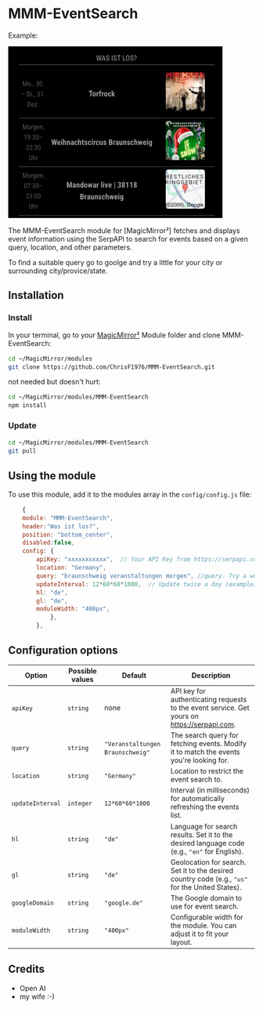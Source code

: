 # MMM-EventSearch

Example:

![Example of MMM-EventSearch](./MMM-EventSearch.png)

The MMM-EventSearch module for [MagicMirror²] fetches and displays event information using the SerpAPI to search for events based on a given query, location, and other parameters.

To find a suitable query go to goolge and try a little for your city or surrounding city/provice/state.


## Installation

### Install

In your terminal, go to your [MagicMirror²][mm] Module folder and clone MMM-EventSearch:

```bash
cd ~/MagicMirror/modules
git clone https://github.com/ChrisF1976/MMM-EventSearch.git
```

not needed but doesn't hurt: 
```bash
cd ~/MagicMirror/modules/MMM-EventSearch
npm install
```

### Update

```bash
cd ~/MagicMirror/modules/MMM-EventSearch
git pull
```

## Using the module

To use this module, add it to the modules array in the `config/config.js` file:

```js
	{
	module: "MMM-EventSearch",
	header:"Was ist los?",
  	position: "bottom_center",
	disabled:false,
 	config: {
		apiKey: "xxxxxxxxxxx",  // Your API Key from https://serpapi.com
		location: "Germany",
		query: "braunschweig veranstaltungen morgen", //query. Try a working query for you on google
		updateInterval: 12*60*60*1000,  // Update twice a day (example)
		hl: "de",
		gl: "de",
		moduleWidth: "400px",
        	},
        },
```

## Configuration options

Option|Possible values|Default|Description
------|---------------|-------|-----------
`apiKey`|`string`|none|API key for authenticating requests to the event service. Get yours on https://serpapi.com.
`query`|`string`|`"Veranstaltungen Braunschweig"`|The search query for fetching events. Modify it to match the events you're looking for.
`location`|`string`|`"Germany"`|Location to restrict the event search to.
`updateInterval`|`integer`|`12*60*60*1000`|Interval (in milliseconds) for automatically refreshing the events list.
`hl`|`string`|`"de"`|Language for search results. Set it to the desired language code (e.g., `"en"` for English).
`gl`|`string`|`"de"`|Geolocation for search. Set it to the desired country code (e.g., `"us"` for the United States).
`googleDomain`|`string`|`"google.de"`|The Google domain to use for event search.
`moduleWidth`|`string`|`"400px"`|Configurable width for the module. You can adjust it to fit your layout.


## Credits
- Open AI
- my wife :-)

[mm]: https://github.com/MagicMirrorOrg/MagicMirror
